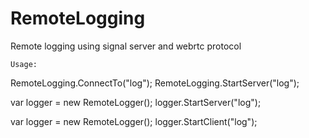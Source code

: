 # RemoteLogging
Remote logging using signal server and webrtc protocol

	Usage:
RemoteLogging.ConnectTo("log");
RemoteLogging.StartServer("log");
	
var logger = new RemoteLogger();
logger.StartServer("log");

var logger = new RemoteLogger();
logger.StartClient("log");